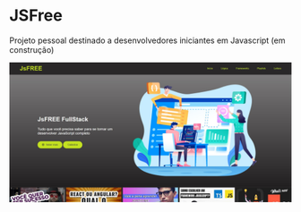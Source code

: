 # JSFree
Projeto pessoal destinado a desenvolvedores iniciantes em Javascript (em construção)

![Preview Home JSFree](https://github.com/menezesmario/jsfree/blob/main/img/home.jpg?raw=true)


